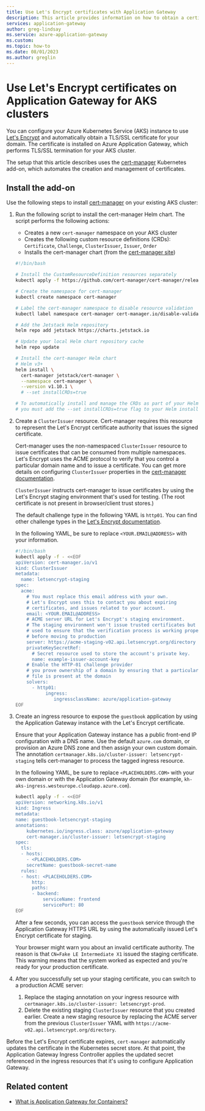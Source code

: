 ```yaml
---
title: Use Let's Encrypt certificates with Application Gateway
description: This article provides information on how to obtain a certificate from Let's Encrypt and use it on your Application Gateway instance for AKS clusters.
services: application-gateway
author: greg-lindsay
ms.service: azure-application-gateway
ms.custom:
ms.topic: how-to
ms.date: 08/01/2023
ms.author: greglin
---
```


# Use Let's Encrypt certificates on Application Gateway for AKS clusters

You can configure your Azure Kubernetes Service (AKS) instance to use [Let's Encrypt](https://letsencrypt.org/) and automatically obtain a TLS/SSL certificate for your domain. The certificate is installed on Azure Application Gateway, which performs TLS/SSL termination for your AKS cluster.

The setup that this article describes uses the [cert-manager](https://github.com/jetstack/cert-manager) Kubernetes add-on, which automates the creation and management of certificates.

## Install the add-on

Use the following steps to install [cert-manager](https://docs.cert-manager.io) on your existing AKS cluster:

1. Run the following script to install the cert-manager Helm chart. The script performs the following actions:

    - Creates a new `cert-manager` namespace on your AKS cluster
    - Creates the following custom resource definitions (CRDs): `Certificate`, `Challenge`, `ClusterIssuer`, `Issuer`, `Order`
    - Installs the cert-manager chart (from the [cert-manager site](https://cert-manager.io/docs/installation/compatibility/))

    ```bash
    #!/bin/bash

    # Install the CustomResourceDefinition resources separately
    kubectl apply -f https://github.com/cert-manager/cert-manager/releases/download/v1.10.1/cert-manager.crds.yaml

    # Create the namespace for cert-manager
    kubectl create namespace cert-manager

    # Label the cert-manager namespace to disable resource validation
    kubectl label namespace cert-manager cert-manager.io/disable-validation=true

    # Add the Jetstack Helm repository
    helm repo add jetstack https://charts.jetstack.io

    # Update your local Helm chart repository cache
    helm repo update

    # Install the cert-manager Helm chart
    # Helm v3+
    helm install \
      cert-manager jetstack/cert-manager \
      --namespace cert-manager \
      --version v1.10.1 \
      # --set installCRDs=true

    # To automatically install and manage the CRDs as part of your Helm release,
    # you must add the --set installCRDs=true flag to your Helm installation command.
    ```

2. Create a `ClusterIssuer` resource. Cert-manager requires this resource to represent the Let's Encrypt certificate authority that issues the signed certificate.

    Cert-manager uses the non-namespaced `ClusterIssuer` resource to issue certificates that can be consumed from multiple namespaces. Let's Encrypt uses the ACME protocol to verify that you control a particular domain name and to issue a certificate. You can get more details on configuring `ClusterIssuer` properties in the [cert-manager documentation](https://docs.cert-manager.io/en/latest/tasks/issuers/index.html).

    `ClusterIssuer` instructs cert-manager to issue certificates by using the Let's Encrypt staging environment that's used for testing. (The root certificate is not present in browser/client trust stores.)

    The default challenge type in the following YAML is `http01`. You can find other challenge types in the [Let's Encrypt documentation](https://letsencrypt.org/docs/challenge-types/).

    In the following YAML, be sure to replace `<YOUR.EMAIL@ADDRESS>` with your information.

    ```bash
    #!/bin/bash
    kubectl apply -f - <<EOF
    apiVersion: cert-manager.io/v1
    kind: ClusterIssuer
    metadata:
      name: letsencrypt-staging
    spec:
      acme:
        # You must replace this email address with your own.
        # Let's Encrypt uses this to contact you about expiring
        # certificates, and issues related to your account.
        email: <YOUR.EMAIL@ADDRESS>
        # ACME server URL for Let's Encrypt's staging environment.
        # The staging environment won't issue trusted certificates but is
        # used to ensure that the verification process is working properly
        # before moving to production
        server: https://acme-staging-v02.api.letsencrypt.org/directory
        privateKeySecretRef:
          # Secret resource used to store the account's private key.
          name: example-issuer-account-key
        # Enable the HTTP-01 challenge provider
        # you prove ownership of a domain by ensuring that a particular
        # file is present at the domain
        solvers:
          - http01:
               ingress:
                  ingressclassName: azure/application-gateway
    EOF
    ```

3. Create an ingress resource to expose the `guestbook` application by using the Application Gateway instance with the Let's Encrypt certificate.

    Ensure that your Application Gateway instance has a public front-end IP configuration with a DNS name. Use the default `azure.com` domain, or provision an Azure DNS zone and then assign your own custom domain. The annotation `certmanager.k8s.io/cluster-issuer: letsencrypt-staging` tells cert-manager to process the tagged ingress resource.

    In the following YAML, be sure to replace `<PLACEHOLDERS.COM>` with your own domain or with the Application Gateway domain (for example, `kh-aks-ingress.westeurope.cloudapp.azure.com`).

    ```bash
    kubectl apply -f - <<EOF
    apiVersion: networking.k8s.io/v1
    kind: Ingress
    metadata:
    name: guestbook-letsencrypt-staging
    annotations:
        kubernetes.io/ingress.class: azure/application-gateway
        cert-manager.io/cluster-issuer: letsencrypt-staging
    spec:
      tls:
      - hosts:
        - <PLACEHOLDERS.COM>
        secretName: guestbook-secret-name
      rules:
      - host: <PLACEHOLDERS.COM>
          http:
          paths:
          - backend:
              serviceName: frontend
              servicePort: 80
    EOF
    ```

    After a few seconds, you  can access the `guestbook` service through the Application Gateway HTTPS URL by using the automatically issued Let's Encrypt certificate for staging.

    Your browser might warn you about an invalid certificate authority. The reason is that `CN=Fake LE Intermediate X1` issued the staging certificate. This warning means that the system worked as expected and you're ready for your production certificate.

4. After you successfully set up your staging certificate, you can switch to a production ACME server:

    1. Replace the staging annotation on your ingress resource with `certmanager.k8s.io/cluster-issuer: letsencrypt-prod`.
    1. Delete the existing staging `ClusterIssuer` resource that you created earlier. Create a new staging resource by replacing the ACME server from the previous `ClusterIssuer` YAML with `https://acme-v02.api.letsencrypt.org/directory`.

Before the Let's Encrypt certificate expires, `cert-manager` automatically updates the certificate in the Kubernetes secret store. At that point, the Application Gateway Ingress Controller applies the updated secret referenced in the ingress resources that it's using to configure Application Gateway.

## Related content

- [What is Application Gateway for Containers?](for-containers/overview.md)
